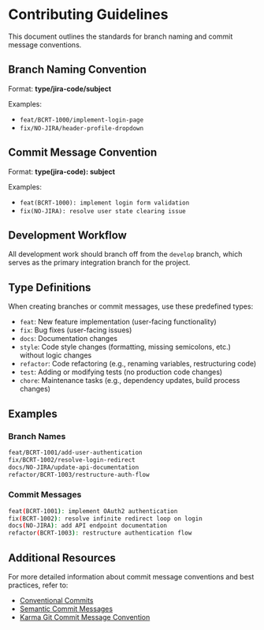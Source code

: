 # Contributing Guidelines

This document outlines the standards for branch naming and commit message conventions.

## Branch Naming Convention

Format: **type/jira-code/subject**

Examples:

- `feat/BCRT-1000/implement-login-page`
- `fix/NO-JIRA/header-profile-dropdown`

## Commit Message Convention

Format: **type(jira-code): subject**

Examples:

- `feat(BCRT-1000): implement login form validation`
- `fix(NO-JIRA): resolve user state clearing issue`

## Development Workflow

All development work should branch off from the `develop` branch, which serves as the primary integration branch for the project.

## Type Definitions

When creating branches or commit messages, use these predefined types:

- `feat`: New feature implementation (user-facing functionality)
- `fix`: Bug fixes (user-facing issues)
- `docs`: Documentation changes
- `style`: Code style changes (formatting, missing semicolons, etc.) without logic changes
- `refactor`: Code refactoring (e.g., renaming variables, restructuring code)
- `test`: Adding or modifying tests (no production code changes)
- `chore`: Maintenance tasks (e.g., dependency updates, build process changes)

## Examples

### Branch Names

```bash
feat/BCRT-1001/add-user-authentication
fix/BCRT-1002/resolve-login-redirect
docs/NO-JIRA/update-api-documentation
refactor/BCRT-1003/restructure-auth-flow
```

### Commit Messages

```bash
feat(BCRT-1001): implement OAuth2 authentication
fix(BCRT-1002): resolve infinite redirect loop on login
docs(NO-JIRA): add API endpoint documentation
refactor(BCRT-1003): restructure authentication flow
```

## Additional Resources

For more detailed information about commit message conventions and best practices, refer to:

- [Conventional Commits](https://www.conventionalcommits.org/)
- [Semantic Commit Messages](https://seesparkbox.com/foundry/semantic_commit_messages)
- [Karma Git Commit Message Convention](http://karma-runner.github.io/1.0/dev/git-commit-msg.html)
